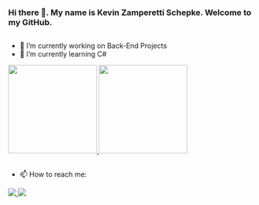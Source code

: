 ### Hi there 👋. My name is Kevin Zamperetti Schepke. Welcome to my GitHub.

##

- 🔭 I’m currently working on Back-End Projects
- 🌱 I’m currently learning C# 

<div>
  <a href="https://github.com/kevinzamperetti">
    <img height="180em" src="https://github-readme-stats.vercel.app/api?username=kevinzamperetti&show_icons=true&theme=dark&include_all_commits=true&count_private=true"/>
    <img height="180em" src="https://github-readme-stats.vercel.app/api/top-langs/?username=kevinzamperetti&layout=compact&langs_count=8&theme=dark"/>
  </a>
</div>

##  

- 📫 How to reach me:

<div>
  <a href="https://www.linkedin.com/in/kevin-zamperetti-schepke/?locale=en_US" target="_blank">
    <img src="https://img.shields.io/badge/LinkedIn-0077B5?style=for-the-badge&logo=linkedin&logoColor=white">
  </a>
  <a href="mailto:kevin.zamperetti92@gmail.com" target="_blank">
    <img src="https://img.shields.io/badge/Gmail-D14836?style=for-the-badge&logo=gmail&logoColor=white">
  </a>
</div> 

